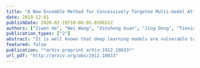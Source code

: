 ```yaml
---
title: "A New Ensemble Method for Concessively Targeted Multi-model Attack"
date: 2019-12-01
publishDate: 2020-02-19T10:06:05.010651Z
authors: ["Ziwen He", "Wei Wang", "Xinsheng Xuan", "Jing Dong", "Tieniu Tan"]
publication_types: ["2"]
abstract: "It is well known that deep learning models are vulnerable to adversarial examples crafted by maliciously adding perturbations to original inputs. There are two types of attacks: targeted attack and non-targeted attack, and most researchers often pay more attention to the targeted adversarial examples. However, targeted attack has a low success rate, especially when aiming at a robust model or under a black-box attack protocol. In this case, non-targeted attack is the last chance to disable AI systems. Thus, in this paper, we propose a new attack mechanism which performs the non-targeted attack when the targeted attack fails. Besides, we aim to generate a single adversarial sample for different deployed models of the same task, e.g. image classification models. Hence, for this practical application, we focus on attacking ensemble models by dividing them into two groups: easy-to-attack and robust models. We alternately attack these two groups of models in the non-targeted or targeted manner. We name it a bagging and stacking ensemble (BAST) attack. The BAST attack can generate an adversarial sample that fails multiple models simultaneously. Some of the models classify the adversarial sample as a target label, and other models which are not attacked successfully may give wrong labels at least. The experimental results show that the proposed BAST attack outperforms the state-of-the-art attack methods on the new defined criterion that considers both targeted and non-targeted attack performance."
featured: false
publication: "*arXiv preprint arXiv:1912.10833*"
url_pdf: "http://arxiv.org/abs/1912.10833"
---
```


